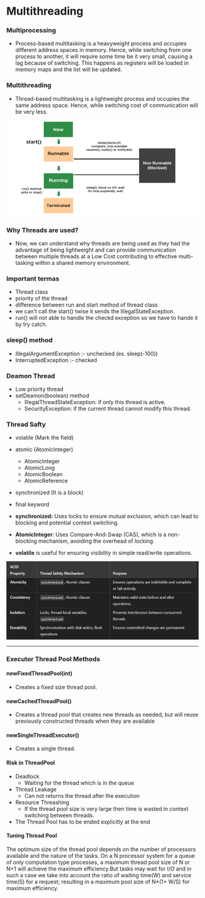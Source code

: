 # Multithreading

### Multiprocessing 
- Process-based multitasking is a heavyweight process and occupies different address spaces in memory. Hence, while switching from one process to another, it will require some time be it very small, causing a lag because of switching. This happens as registers will be loaded in memory maps and the list will be updated.
### Multithreading 
- Thread-based multitasking is a lightweight process and occupies the same address space. Hence, while switching cost of communication will be very less.

![alt text](image-3.png)

### Why Threads are used? 
- Now, we can understand why threads are being used as they had the advantage of being lightweight and can provide communication between multiple threads at a Low Cost contributing to effective multi-tasking within a shared memory environment. 

### Important termas
- Thread class
- priority of the thread
- difference between run and start method of thread class
- we can't call the start() twise it sends the IllegalStateException.
- run() will not able to handle the checkd exception so we have to hande it by try catch.

### sleep() method
- IllegalArgumentException :- unchecked (ex. sleep(-100))
- InterruptedException :- checked

### Deamon Thread
- Low priority thread
- setDeamon(boolean) method
    - IllegalThreadStateException: if only this thread is active.
    - SecurityException: if the current thread cannot modify this thread.

### Thread Safty
- volatile (Mark the field)
- atomic (AtomicInteger)
    - AtomicInteger
    - AtomicLong
    - AtomicBoolean
    - AtomicReference
- synchronized (It is a block)
- final keyword
    
- **synchronized:** Uses locks to ensure mutual exclusion, which can lead to blocking and potential context switching.
- **AtomicInteger**: Uses Compare-And-Swap (CAS), which is a non-blocking mechanism, avoiding the overhead of locking.
- **volatile** is useful for ensuring visibility in simple read/write operations.

![alt text](image.png)

---
### Executor Thread Pool Methods

#### newFixedThreadPool(int)          
- Creates a fixed size thread pool.
#### newCachedThreadPool()
- Creates a thread pool that creates new threads as needed, but will reuse previously constructed threads when they are available
#### newSingleThreadExecutor()
- Creates a single thread. 
#### Risk in ThreadPool
- Deadlock
    - Waiting for the thread which is in the queue
- Thread Leakage
    - Can not returns the thread after the execution
- Resource Threashing
    - If the thread pool size is very large then time is wasted in context switching between threads. 
- The Thread Pool has to be ended explicitly at the end

#### Tuning Thread Pool

The optimum size of the thread pool depends on the number of processors available and the nature of the tasks. On a N processor system for a queue of only computation type processes, a maximum thread pool size of N or N+1 will achieve the maximum efficiency.But tasks may wait for I/O and in such a case we take into account the ratio of waiting time(W) and service time(S) for a request; resulting in a maximum pool size of N*(1+ W/S) for maximum efficiency.